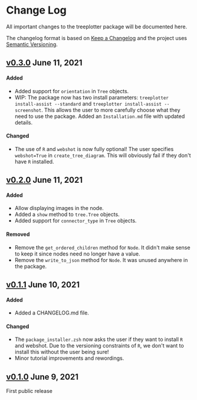 # Change Log
All important changes to the treeplotter package will be documented here.

The changelog format is based on [Keep a Changelog](https://keepachangelog.com/en/1.0.0/) and the project uses [Semantic Versioning](https://semver.org/spec/v2.0.0.html).

## [v0.3.0](https://github.com/Luke-Poeppel/treeplotter/tree/v0.3.0) June 11, 2021
#### Added
- Added support for `orientation` in `Tree` objects. 
- WIP: The package now has two install parameters: `treeplotter install-assist --standard` and `treeplotter install-assist --screenshot`. This allows the user to more carefully choose what they need to use the package. Added an `Installation.md` file with updated details. 

#### Changed
- The use of `R` and `webshot` is now fully optional! The user specifies `webshot=True` in `create_tree_diagram`. This will obviously fail if they don't have `R` installed. 

## [v0.2.0](https://github.com/Luke-Poeppel/treeplotter/tree/v0.2.0) June 11, 2021
#### Added
- Allow displaying images in the node. 
- Added a `show` method to `tree.Tree` objects. 
- Added support for `connector_type` in `Tree` objects. 

#### Removed
- Remove the `get_ordered_children` method for `Node`. It didn't make sense to keep it since nodes need no longer have a value. 
- Remove the `write_to_json` method for `Node`. It was unused anywhere in the package. 

## [v0.1.1](https://github.com/Luke-Poeppel/treeplotter/tree/v0.1.1) June 10, 2021
#### Added
- Added a CHANGELOG.md file.

#### Changed
- The `package_installer.zsh` now asks the user if they want to install `R` and webshot. Due to the versioning constraints of `R`, we don't want to install this without the user being sure!
- Minor tutorial improvements and rewordings.

## [v0.1.0](https://github.com/Luke-Poeppel/treeplotter/tree/v0.1.0) June 9, 2021
First public release